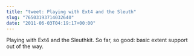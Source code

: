 ```yaml
---
title: "tweet: Playing with Ext4 and the Sleuth"
slug: "76503193714032640"
date: "2011-06-03T04:19:17+00:00"
---
```

Playing with Ext4 and the Sleuthkit. So far, so good: basic extent support out of the way.